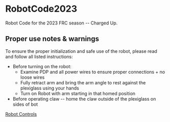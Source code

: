 # RobotCode2023
Robot Code for the 2023 FRC season -- Charged Up.

## Proper use notes & warnings
To ensure the proper initialization and safe use of the robot, please read and follow all listed instructions:
- Before turning on the robot:
  - Examine PDP and all power wires to ensure proper connections + no loose wires
  - Fully retract arm and bring the arm angle to rest against the plexiglass using your hands
  - Turn on Robot with arm starting in that homed position
- Before operating claw -- home the claw outside of the plexiglass on sides of bot

[Robot Controls](https://github.com/cavineers/RobotCode2023/blob/master/CONTROLS.md)
